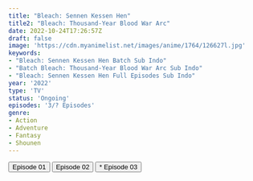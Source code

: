 ```yaml
---
title: "Bleach: Sennen Kessen Hen"
title2: "Bleach: Thousand-Year Blood War Arc"
date: 2022-10-24T17:26:57Z
draft: false
image: 'https://cdn.myanimelist.net/images/anime/1764/126627l.jpg'
keywords:
- "Bleach: Sennen Kessen Hen Batch Sub Indo"
- "Batch Bleach: Thousand-Year Blood War Arc Sub Indo"
- "Bleach: Sennen Kessen Hen Full Episodes Sub Indo"
year: '2022'
type: 'TV'
status: 'Ongoing'
episodes: '3/? Episodes'
genre:
- Action
- Adventure
- Fantasy
- Shounen
---
```


<div class="d-g gg-5 gtc-r ai-c">
<button onclick="window.open('?kur=KOI KISAMA/BLCH_S2/1/MP4/Kuramanime-BLCH_S2-01-480p-ExTonan','_blank')">Episode 01</button>
<button onclick="window.open('?kur=KOI KISAMA/BLCH_S2/2/MP4/Kuramanime-BLCH_S2-02-480p-ExTonan','_blank')">Episode 02</button>
<button onclick="window.open('?kur=KOI KISAMA/BLCH_S2/3/MP4/Kuramanime-BLCH_S2-03-480p-BGlobal','_blank')">* Episode 03</button>
</div>